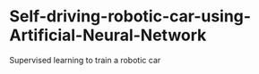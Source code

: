 # Self-driving-robotic-car-using-Artificial-Neural-Network
Supervised learning to train a robotic car
